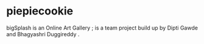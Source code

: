 # piepiecookie
bigSplash is an Online Art Gallery ; is a team project build up by Dipti Gawde and Bhagyashri Duggireddy .
